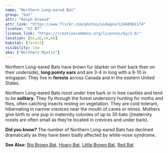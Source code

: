 ```yaml
---
name: "Northern Long-eared Bat"
group: "bat"
attr: "Ralph Arwood"
attr_link: "https://www.flickr.com/photos/usdagov/12460961174"
license: "CC BY"
license_link: "https://creativecommons.org/licenses/by/2.0/"
location: [bc,ab,sk,mb]
habitat: [forest]
visibility: low
aka: ["Northern Myotis"]
---
```

Northern Long-eared Bats have brown fur (darker on their back than on their underside), **long pointy ears** and are 3-4 in long with a 9-10 in wingspan. They live in **forests** across Canada and in the eastern United States.

Northern Long-eared Bats roost under tree bark or in tree cavities and tend to be **solitary**. They fly through the forest understory hunting for moths and flies, often catching insects resting on vegetation. They are cold-tolerant, hibernating in narrow crevices near the mouth of caves or mines. Mothers give birth to one pup in maternity colonies of up to 30 bats ((maternity roosts are often small as they’re located in crevices and under bark).

**Did you know?** The number of Northern Long-eared Bats has declined dramatically as they have been badly affected by white-nose syndrome.

<!-- generated, do not edit -->
**See Also:**
[Big Brown Bat](/animals/bigbbat/),
[Hoary Bat](/animals/hoarybat/),
[Little Brown Bat](/animals/litbrnbat/),
[Red Bat](/animals/redbat/)
